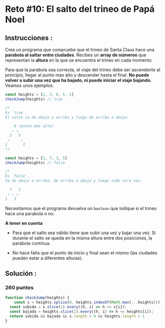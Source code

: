 # Reto #10: El salto del trineo de Papá Noel

## Instrucciones :

Crea un programa que compruebe que el trineo de Santa Claus hace una **parabola al saltar entre ciudades**. Recibes un **array de números** que representan la **altura** en la que se encuentra el trineo en cada momento.

Para que la parabola sea correcta, el viaje del trineo debe ser ascendente al principio, llegar al punto más alto y descender hasta el final. **No puede volver a subir una vez que ha bajado, ni puede iniciar el viaje bajando.** Veamos unos ejemplos:

```js
const heights = [1, 3, 8, 5, 2]
checkJump(heights) // true

/*
Es `true`.
El salto va de abajo a arriba y luego de arriba a abajo:

    8 (punto más alto)
   ↗ ↘
  3   5
 ↗     ↘
1       2
*/

const heights = [1, 7, 3, 5]
checkJump(heights) // false

/*
Es `false`.
Va de abajo a arriba, de arriba a abajo y luego sube otra vez.

  7   5
 ↗ ↘ ↗
1   3
```

Necesitamos que el programa devuelva un `boolean` que indique si el trineo hace una parabola o no.

**A tener en cuenta**

- Para que el salto sea válido tiene que subir una vez y bajar una vez. Si durante el salto se queda en la misma altura entre dos posiciones, la parabola continua.

- No hace falta que el punto de inicio y final sean el mismo (las ciudades pueden estar a diferentes alturas).

## **Solución :**

### 260 puntos

```js
function checkJump(heights) {
	const s = heights.splice(0, heights.indexOf(Math.max(...heights)))
  const subida = s.slice(1).every((h, i) => h >= s[i]);
  const bajada = heights.slice(1).every((h, i) => h <= heights[i]);
  return subida && bajada && s.length > 0 && heights.length > 1
}
```
